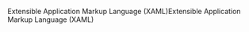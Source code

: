 <span data-ttu-id="b4e50-101">Extensible Application Markup Language (XAML)</span><span class="sxs-lookup"><span data-stu-id="b4e50-101">Extensible Application Markup Language (XAML)</span></span>